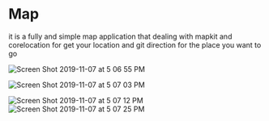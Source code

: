 # Map
it is a fully and simple map application that dealing with mapkit and corelocation for get your location and git direction for the place you want to go 

![Screen Shot 2019-11-07 at 5 06 55 PM](https://user-images.githubusercontent.com/53972048/68400963-9a56a500-0181-11ea-858c-7ec677d436b6.png)

![Screen Shot 2019-11-07 at 5 07 03 PM](https://user-images.githubusercontent.com/53972048/68400964-9a56a500-0181-11ea-93b3-c7be962b932f.png)





![Screen Shot 2019-11-07 at 5 07 12 PM](https://user-images.githubusercontent.com/53972048/68400967-9a56a500-0181-11ea-96e1-da5a8985957a.png)
![Screen Shot 2019-11-07 at 5 07 25 PM](https://user-images.githubusercontent.com/53972048/68400970-9aef3b80-0181-11ea-9c1c-751ed9bc2658.png)
